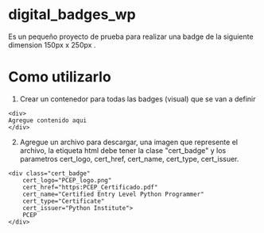 # digital_badges_wp
 
Es un pequeño proyecto de prueba para realizar una badge de la siguiente dimension 150px x 250px .

# Como utilizarlo

1. Crear un contenedor para todas las badges (visual) que se van a definir

```
<div>
Agregue contenido aqui
</div>
```
2. Agregue un archivo para descargar, una imagen que represente el archivo, la etiqueta html debe tener la clase "cert_badge" y los parametros cert_logo, cert_href, cert_name, cert_type, cert_issuer.    

```
<div class="cert_badge" 
    cert_logo="PCEP_logo.png" 
    cert_href="https:PCEP_Certificado.pdf" 
    cert_name="Certified Entry Level Python Programmer" 
    cert_type="Certificate" 
    cert_issuer="Python Institute">
    PCEP
</div>
```
